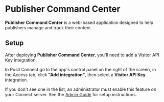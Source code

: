 # Publisher Command Center

**Publisher Command Center** is a web-based application designed to help publishers manage and track their content.

## Setup

After deploying **Publisher Command Center**, you'll need to add a Visitor API Key integration.

In Posit Connect go to the app's control panel on the right of the screen, in
the Access tab, click **"Add integration"**, then select a **Visitor API Key**
integration.

If you don't see one in the list, an administrator must enable this feature on your Connect server.
See the [Admin Guide](https://docs.posit.co/connect/admin/integrations/oauth-integrations/connect/) for setup instructions.

